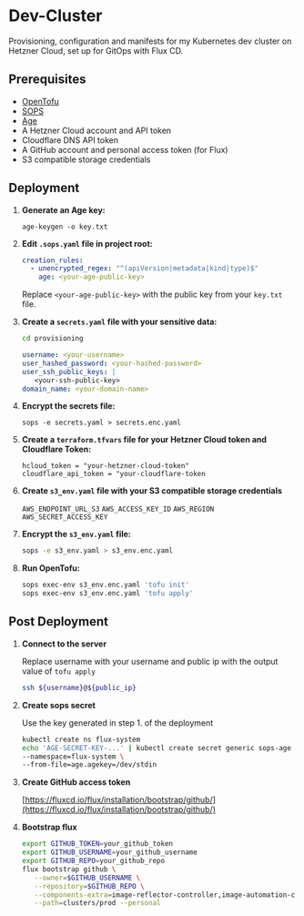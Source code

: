 # Dev-Cluster

Provisioning, configuration and manifests for my Kubernetes dev cluster on Hetzner Cloud, set up for GitOps with Flux CD.

## Prerequisites

- [OpenTofu](https://opentofu.org/docs/intro/install/)
- [SOPS](https://github.com/mozilla/sops)
- [Age](https://github.com/FiloSottile/age)
- A Hetzner Cloud account and API token
- Cloudflare DNS API token
- A GitHub account and personal access token (for Flux)
- S3 compatible storage credentials

## Deployment

1. **Generate an Age key:**

   ```
   age-keygen -o key.txt
   ```

2. **Edit `.sops.yaml` file in project root:**

   ```yaml
   creation_rules:
     - unencrypted_regex: "^(apiVersion|metadata|kind|type)$"
       age: <your-age-public-key>
   ```

   Replace `<your-age-public-key>` with the public key from your `key.txt` file.

3. **Create a `secrets.yaml` file with your sensitive data:**

   ```bash
   cd provisioning
   ```

   ```yaml
   username: <your-username>
   user_hashed_password: <your-hashed-password>
   user_ssh_public_keys: |
      <your-ssh-public-key>
   domain_name: <your-domain-name>
   ```

4. **Encrypt the secrets file:**

   ```
   sops -e secrets.yaml > secrets.enc.yaml
   ```

5. **Create a `terraform.tfvars` file for your Hetzner Cloud token and Cloudflare Token:**

   ```hcl
   hcloud_token = "your-hetzner-cloud-token"
   cloudflare_api_token = "your-cloudflare-token
   ```

6. **Create `s3_env.yaml` file with your S3 compatible storage credentials**

   `AWS_ENDPOINT_URL_S3`
   `AWS_ACCESS_KEY_ID`
   `AWS_REGION`
   `AWS_SECRET_ACCESS_KEY`

7. **Encrypt the `s3_env.yaml` file:**

   ```bash
   sops -e s3_env.yaml > s3_env.enc.yaml
   ```

8. **Run OpenTofu:**

   ```bash
   sops exec-env s3_env.enc.yaml 'tofu init'
   sops exec-env s3_env.enc.yaml 'tofu apply'
   ```

## Post Deployment

1. **Connect to the server**

   Replace username with your username and public ip with the output value of `tofu apply`

   ```bash
   ssh ${username}@${public_ip}
   ```

2. **Create sops secret**

   Use the key generated in step 1. of the deployment

   ```bash
   kubectl create ns flux-system
   echo 'AGE-SECRET-KEY-...' | kubectl create secret generic sops-age \
   --namespace=flux-system \
   --from-file=age.agekey=/dev/stdin
   ```

3. **Create GitHub access token**

   [https://fluxcd.io/flux/installation/bootstrap/github/](https://fluxcd.io/flux/installation/bootstrap/github/)

3. **Bootstrap flux**

   ```bash
   export GITHUB_TOKEN=your_github_token
   export GITHUB_USERNAME=your_github_username
   export GITHUB_REPO=your_github_repo
   flux bootstrap github \
      --owner=$GITHUB_USERNAME \
      --repository=$GITHUB_REPO \
      --components-extra=image-reflector-controller,image-automation-controller \
      --path=clusters/prod --personal
   ```
